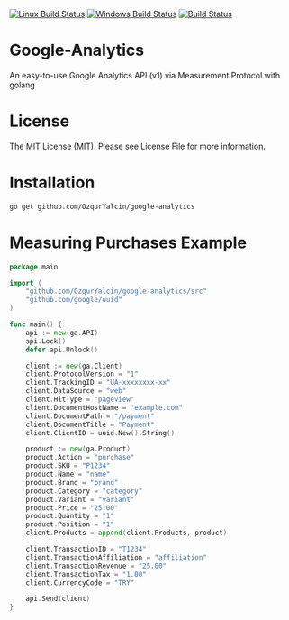 [![Linux Build Status](https://travis-ci.org/OzqurYalcin/google-analytics.svg?branch=master)](https://travis-ci.org/OzqurYalcin/google-analytics) [![Windows Build Status](https://ci.appveyor.com/api/projects/status/q7ugwfufg8o55fj4?svg=true)](https://ci.appveyor.com/project/OzqurYalcin/google-analytics) [![Build Status](https://circleci.com/gh/OzqurYalcin/google-analytics.svg?style=svg)](https://circleci.com/gh/OzqurYalcin/google-analytics)

# Google-Analytics
An easy-to-use Google Analytics API (v1) via Measurement Protocol with golang

# License
The MIT License (MIT). Please see License File for more information.

# Installation
```bash
go get github.com/OzqurYalcin/google-analytics
```

# Measuring Purchases Example
```go
package main

import (
	"github.com/OzqurYalcin/google-analytics/src"
	"github.com/google/uuid"
)

func main() {
	api := new(ga.API)
	api.Lock()
	defer api.Unlock()

	client := new(ga.Client)
	client.ProtocolVersion = "1"
	client.TrackingID = "UA-xxxxxxxx-xx"
	client.DataSource = "web"
	client.HitType = "pageview"
	client.DocumentHostName = "example.com"
	client.DocumentPath = "/payment"
	client.DocumentTitle = "Payment"
	client.ClientID = uuid.New().String()

	product := new(ga.Product)
	product.Action = "purchase"
	product.SKU = "P1234"
	product.Name = "name"
	product.Brand = "brand"
	product.Category = "category"
	product.Variant = "variant"
	product.Price = "25.00"
	product.Quantity = "1"
	product.Position = "1"
	client.Products = append(client.Products, product)

	client.TransactionID = "T1234"
	client.TransactionAffiliation = "affiliation"
	client.TransactionRevenue = "25.00"
	client.TransactionTax = "1.00"
	client.CurrencyCode = "TRY"

	api.Send(client)
}
```
